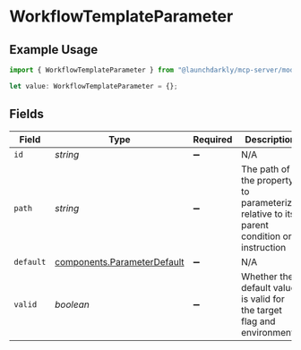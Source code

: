 # WorkflowTemplateParameter

## Example Usage

```typescript
import { WorkflowTemplateParameter } from "@launchdarkly/mcp-server/models/components";

let value: WorkflowTemplateParameter = {};
```

## Fields

| Field                                                                                     | Type                                                                                      | Required                                                                                  | Description                                                                               |
| ----------------------------------------------------------------------------------------- | ----------------------------------------------------------------------------------------- | ----------------------------------------------------------------------------------------- | ----------------------------------------------------------------------------------------- |
| `id`                                                                                      | *string*                                                                                  | :heavy_minus_sign:                                                                        | N/A                                                                                       |
| `path`                                                                                    | *string*                                                                                  | :heavy_minus_sign:                                                                        | The path of the property to parameterize, relative to its parent condition or instruction |
| `default`                                                                                 | [components.ParameterDefault](../../models/components/parameterdefault.md)                | :heavy_minus_sign:                                                                        | N/A                                                                                       |
| `valid`                                                                                   | *boolean*                                                                                 | :heavy_minus_sign:                                                                        | Whether the default value is valid for the target flag and environment                    |